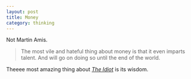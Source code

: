 ```yaml
---
layout: post
title: Money
category: thinking
---
```


Not Martin Amis.

> The most vile and hateful thing about money is that it even imparts talent. And will go on doing so until the end of the world.

Theeee most amazing thing about _[The Idiot](http://www.gutenberg.org/ebooks/2638)_ is its wisdom.
